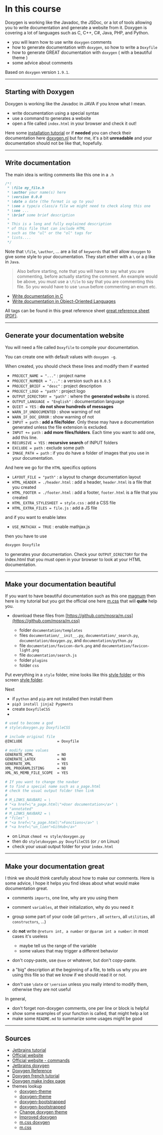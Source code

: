 # In this course

Doxygen is working like the Javadoc, the JSDoc, or a lot of tools allowing you to write documentation and generate a website from it. Doxygen is covering a lot of languages such as C, C++, C#, Java, PHP, and Python.

* you will learn how to use write ``doxygen`` comments
* how to generate documentation with `doxygen`,
  so how to write a ``Doxyfile``
* how to generate GREAT documentation with ``doxygen`` (
  with a beautiful theme
  )
* some advice about comments

Based on ``doxygen`` version `1.9.1`.

<hr class="sr">

## Starting with Doxygen

Doxygen is working like the Javadoc in JAVA if you
know what I mean.

* write documentation using a special syntax
* use a command to generates a website
* open a file called ``index.html``
in your browser and check it out!

Here some [installation tutorial](install.md)
or if **needed** you can check their documentation
here [doxygen.nl](https://www.doxygen.nl/index.html)
but for me, it's a bit **unreadable** and your
documentation should not be like that,
hopefully.

<hr class="sl">

## Write documentation

The main idea is writing comments like this one
in a ``.h``

```c
/*!
 * \file my_file.h
 * \author your name(s) here
 * \version 0.0.0
 * \date a date (the format is up to you)
 * \see a type/a class/a file we might need to check along this one
 * \see ...
 * \brief some brief description
 *
 * This is a long and fully explained description
 * of this file that can include HTML
 * such as the "ul" or the "ol" tags for
 * lists....
 */
```

Note that ``\file``, `\author`, ... are a list of `keywords`
that will allow ``doxygen`` to give some style to your
documentation. They start either with a ``\``
or a ``@`` like in `Java`.

> Also before starting, note that you will have
to say what you are commenting, before actually
starting the comment. An example would be above,
you must use a ``\file`` to say that
you are commenting this file. So you would
have to use ``\enum`` before commenting an enum etc.

* [Write documentation in C](docs/c.md)
* [Write documentation in Object-Oriented Languages](docs/oo.md)

All tags can be found in this great reference sheet
[great reference sheet (PDF)](https://www.mitk.org/images/1/1c/BugSquashingSeminars$2013-07-17-DoxyReference.pdf).

<hr class="sr">

## Generate your documentation website

You will need a file called
``Doxyfile`` to compile your documentation.

You can create one with default values
with ``doxygen -g``.

When created, you should check these lines
and modify them if wanted

* ``PROJECT_NAME = "..."`` : project name
* ``PROJECT_NUMBER = "..."`` : a version such as `0.0.5`
* ``PROJECT_BRIEF = "desc"`` : project description
* ``PROJECT_LOGO = "path"`` : project logo
* ``OUTPUT_DIRECTORY = "path"`` : where the **generated website**
  is stored.
* ``OUTPUT_LANGUAGE = "English"`` : documentation language
* ``QUIET = YES`` : **do not show hundreds of messages**
* ``WARN_IF_UNDOCUMENTED`` : show warning of not
* ``WARN_IF_DOC_ERROR`` : show warning of not
* ``INPUT = path`` : **add a file/folder**. Only these may 
  have a documentation generated unless the file
  extension is excluded.
* ``INPUT += path`` : **add more files/folders**.
  Each time you want to add one, add this line.
* ``RECURSIVE = YES`` : **recursive search** of INPUT
  folders
* ``EXCLUDE = path`` : exclude some path
* ``IMAGE_PATH = path`` : if you do have a folder
of images that you use in your documentation.
  
And here we go for the ``HTML`` specifics options

* ``LAYOUT_FILE = "path"`` : a layout to change documentation layout
* ``HTML_HEADER = ./header.html`` : add a header, `header.html`
  is a file that you created
* ``HTML_FOOTER = ./footer.html`` : add a footer, `footer.html`
  is a file that you created
* ``HTML_EXTRA_STYLESHEET = style.css`` : add a CSS file
* ``HTML_EXTRA_FILES = file.js`` : add a JS file

and if you want to enable latex

* ``USE_MATHJAX = TRUE`` : enable mathjax.js

then you have to use

```bash
doxygen Doxyfile
```

to generates your documentation. Check your
``OUTPUT_DIRECTORY`` for the index.html that
you must open in your browser to look at
your HTML documentation.

<hr class="sl">

## Make your documentation beautiful

If you want to have beautiful documentation
such as this one [magnum](https://doc.magnum.graphics/magnum/)
then here is my tutorial
but you got the official one here
[m.css](https://mcss.mosra.cz/documentation/doxygen/)
that will **quite** help you.

* download these files from [https://github.com/mosra/m.css](https://github.com/mosra/m.css)

  * folder ``documentation/templates``
  * files ``documentation/__init__.py``,
    ``documentation/_search.py``,
   ``documentation/doxygen.py``,
    and ``documentation/python.py``
  * file ``documentation/favicon-dark.png`` and 
    ``documentation/favicon-light.png``
  * file ``documentation/search.js``
  * folder ``plugins``
  * folder ``css``
  
Put everything in a ``style`` folder, mine looks
like this
[style folder](https://github.com/lgs-games/prim/tree/master/version_c/style)
or this screen [style folder](download:mcss_folder.png).

Next

* if ``python`` and `pip` are not installed then install them
* ``pip3 install jinja2 Pygments``
* create ``DoxyfileCSS``
* 

```bash
# used to become a god
# style\doxygen.py DoxyfileCSS
    
# include original file
@INCLUDE                = Doxyfile
    
# modify some values
GENERATE_HTML           = NO
GENERATE_LATEX          = NO
GENERATE_XML            = YES
XML_PROGRAMLISTING      = NO
XML_NS_MEMB_FILE_SCOPE  = YES
    
# If you want to change the navbar
# to find a special name such as a_page.html
# check the usual output folder then link
# 
# M_LINKS_NAVBAR1 = \
# "<a href=\"a_page.html\">User documentation</a>" \
# "annotated"
# M_LINKS_NAVBAR2 = \
# "files" \
# "<a href=\"a_page.html\">Fonctions</a>" \
# "<a href=\"un_lien">GitHub</a>"
```

* on Linux `chmod +x style/doxygen.py`
* then do `style\doxygen.py DoxyfileCSS` (or `/` on Linux)
* check your usual output folder for your ``ìndex.html``

<hr class="sr">

## Make your documentation great

I think we should think carefully about how to make
our comments. Here is some advice, I hope
it helps you find ideas about what would
make documentation great.

* comments ``imports``, one line, why are you using them
* comment ``variables``, at their initialization,
why do you need it
* group some part of your code (all ``getters``
  , all ``setters``, all ``utilities``, all ``constructors``,
  ...)

* do **not** write ``@return int, a number``
or ``@param int a number``: in most cases it's useless

  * maybe tell us the range of the variable
  * some values that may trigger a different behavior

* don't copy-paste, use ``@see`` or whatever, but don't copy-paste.
* a "big" description at the beginning of a file,
  to tells us why you are using this file so that we know
  if we should read it or not.
* don't use ``\date`` or `\version` unless you really
  intend to modify them, otherwise they are not useful

In general,

* don't forget non-doxygen comments, one per line or block
is helpful
* show some examples of your function is called,
that might help a lot
* make some ``README.md`` to summarize some usages might be good

<hr class="sl">

## Sources

* [Jetbrains tutorial](https://www.jetbrains.com/help/clion/creating-and-viewing-doxygen-documentation.html#assistance)
* [Official website](https://www.doxygen.nl/manual/index.html)
* [Official website - commands](https://www.doxygen.nl/manual/commands.html)
* [Jetbrains doxygen](https://stackoverflow.com/questions/62038742/modify-doxygen-template-in-clion)
* [Doxygen Reference](https://www.mitk.org/images/1/1c/BugSquashingSeminars$2013-07-17-DoxyReference.pdf)
* [Doxygen french tutorial](https://franckh.developpez.com/tutoriels/outils/doxygen/)
* [Doxygen make index page](https://stackoverflow.com/questions/9502426/how-to-make-an-introduction-page-with-doxygen)
* themes lookup
  * [doxygen-theme](https://gitlab.ti.bfh.ch/doxygen-theme/doc)
  * [doxygen-theme](  https://gitlab.ti.bfh.ch/doxygen-theme/doc)
  * [doxygen-bootstrapped](https://github.com/Velron/doxygen-bootstrapped)
  * [doxygen-bootstrapped](https://github.com/cellcortex/doxygen-bootstrapped)
  * [Change doxygen theme](https://stackoverflow.com/questions/9629779/change-the-theme-of-doxygen)
  * [Improved doxygen](https://blog.magnum.graphics/meta/improved-doxygen-documentation-and-search/)
  * [m.css doxygen](https://mcss.mosra.cz/documentation/doxygen/#basic-usage)
  * [m.css](https://github.com/mosra/m.css)